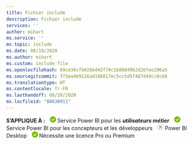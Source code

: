 ```yaml
---
title: Fichier include
description: Fichier include
services: ''
author: mihart
ms.service: ''
ms.topic: include
ms.date: 08/19/2020
ms.author: mihart
ms.custom: include file
ms.openlocfilehash: 69ce36cfb02bbd42f70c1b80849b2d26fee206a5
ms.sourcegitcommit: f73ea4b9116ad186817ec5cc5d5f487d49cc0cb0
ms.translationtype: HT
ms.contentlocale: fr-FR
ms.lasthandoff: 08/20/2020
ms.locfileid: "88638911"
---
```

<Token>**S’APPLIQUE À :** ![oui](media/yes.png)Service Power BI pour les ***utilisateurs métier*** ![oui](media/yes.png)Service Power BI pour les concepteurs et les développeurs ![non](media/no.png)Power BI Desktop ![oui](media/yes.png)Nécessite une licence Pro ou Premium </Token>